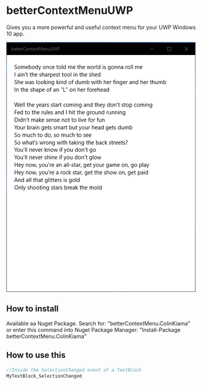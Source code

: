 # betterContextMenuUWP
Gives you a more powerful and useful context menu for your UWP Windows 10 app.

![alt-text](betterContextMenu.gif)

## How to install
Available aa Nuget Package. Search for: "betterContextMenu.ColinKiama" or enter this command into Nuget Package Manager: "Install-Package betterContextMenu.ColinKiama"

## How to use this
````csharp
//Inside the SelectionChanged event of a TextBlock
MyTextBlock_SelectionChanged

